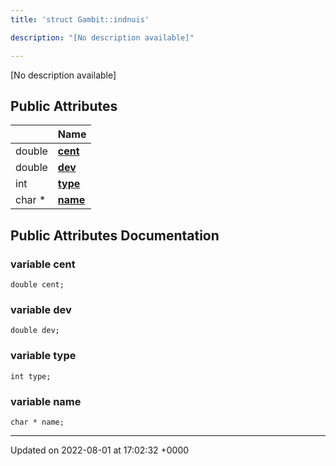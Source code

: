 ```yaml
---
title: 'struct Gambit::indnuis'

description: "[No description available]"

---
```









[No description available]

## Public Attributes

|                | Name           |
| -------------- | -------------- |
| double | **[cent](/documentation/code/classes/structgambit_1_1indnuis/#variable-cent)**  |
| double | **[dev](/documentation/code/classes/structgambit_1_1indnuis/#variable-dev)**  |
| int | **[type](/documentation/code/classes/structgambit_1_1indnuis/#variable-type)**  |
| char * | **[name](/documentation/code/classes/structgambit_1_1indnuis/#variable-name)**  |

## Public Attributes Documentation

### variable cent

```
double cent;
```


### variable dev

```
double dev;
```


### variable type

```
int type;
```


### variable name

```
char * name;
```


-------------------------------

Updated on 2022-08-01 at 17:02:32 +0000